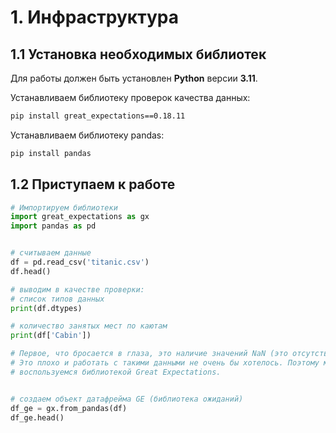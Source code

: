 # 1. Инфраструктура
## 1.1 Установка необходимых библиотек
Для работы должен быть установлен **Python** версии **3.11**.

Устанавливаем библиотеку проверок качества данных:

```bash
pip install great_expectations==0.18.11
```

Устанавливаем библиотеку pandas:

```bash
pip install pandas
```

## 1.2 Приступаем к работе

```python
# Импортируем библиотеки
import great_expectations as gx
import pandas as pd


# считываем данные
df = pd.read_csv('titanic.csv')
df.head()

# выводим в качестве проверки:
# список типов данных
print(df.dtypes)

# количество занятых мест по каютам
print(df['Cabin'])

# Первое, что бросается в глаза, это наличие значений NaN (это отсутствие какого-либо значения) в колонке Cabin.
# Это плохо и работать с такими данными не очень бы хотелось. Поэтому мы проверим наш датафрейм и
# воспользуемся библиотекой Great Expectations.


# создаем объект датафрейма GE (библиотека ожиданий)
df_ge = gx.from_pandas(df)
df_ge.head()
```